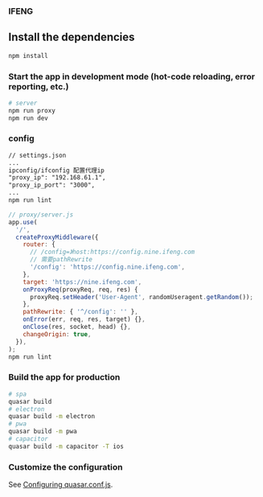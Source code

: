 ### IFENG

## Install the dependencies

```bash
npm install
```

### Start the app in development mode (hot-code reloading, error reporting, etc.)

```bash
# server
npm run proxy
npm run dev
```

### config

```txt
// settings.json
...
ipconfig/ifconfig 配置代理ip
"proxy_ip": "192.168.61.1", 
"proxy_ip_port": "3000",
...
npm run lint
```

```js
// proxy/server.js
app.use(
  '/',
  createProxyMiddleware({
    router: {
      // /config=》host:https://config.nine.ifeng.com
      // 需要pathRewrite
      '/config': 'https://config.nine.ifeng.com',
    },
    target: 'https://nine.ifeng.com',
    onProxyReq(proxyReq, req, res) {
      proxyReq.setHeader('User-Agent', randomUseragent.getRandom());
    },
    pathRewrite: { '^/config': '' },
    onError(err, req, res, target) {},
    onClose(res, socket, head) {},
    changeOrigin: true,
  }),
);
npm run lint
```

### Build the app for production

```bash
# spa
quasar build
# electron
quasar build -m electron
# pwa
quasar build -m pwa
# capacitor
quasar build -m capacitor -T ios
```

### Customize the configuration

See [Configuring quasar.conf.js](https://quasar.dev/quasar-cli/quasar-conf-js).
